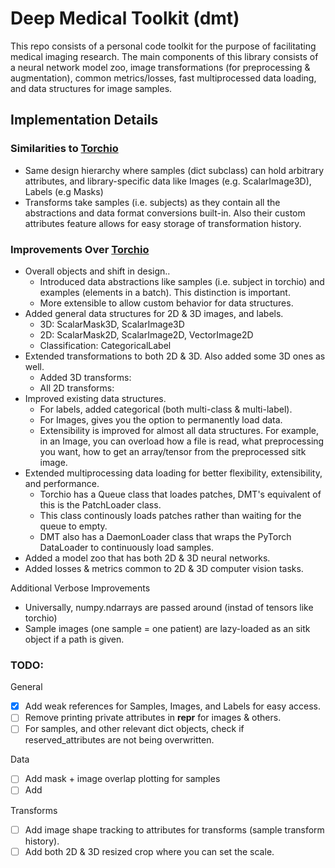 
# Deep Medical Toolkit (dmt)

This repo consists of a personal code toolkit for the purpose of facilitating medical imaging research. The main components of this library consists of a neural network model zoo, image transformations (for preprocessing &amp; augmentation), common metrics/losses, fast multiprocessed data loading, and data structures for image samples.


## Implementation Details

### Similarities to [Torchio](https://github.com/fepegar/torchio)
 - Same design hierarchy where samples (dict subclass) can hold arbitrary
    attributes, and library-specific data like Images (e.g. ScalarImage3D), 
    Labels (e.g Masks)
 - Transforms take samples (i.e. subjects) as they contain all the abstractions
    and data format conversions built-in. Also their custom attributes feature
    allows for easy storage of transformation history. 

### Improvements Over [Torchio](https://github.com/fepegar/torchio)
 - Overall objects and shift in design..
    - Introduced data abstractions like samples (i.e. subject in torchio) and
    examples (elements in a batch). This distinction is important. 
    - More extensible to allow custom behavior for data structures.  
 - Added general data structures for 2D & 3D images, and labels. 
    - 3D: ScalarMask3D, ScalarImage3D
    - 2D: ScalarMask2D, ScalarImage2D, VectorImage2D
    - Classification: CategoricalLabel
 - Extended transformations to both 2D & 3D. Also added some 3D ones as well.
    - Added 3D transforms:
    - All 2D transforms:
 - Improved existing data structures.
    - For labels, added categorical (both multi-class & multi-label). 
    - For Images, gives you the option to permanently load data. 
    - Extensibility is improved for almost all data structures. For example, in 
    an Image, you can overload how a file is read, what preprocessing you want,
    how to get an array/tensor from the preprocessed sitk image.
 - Extended multiprocessing data loading for better flexibility, extensibility, and performance.
    - Torchio has a Queue class that loades patches, DMT's equivalent of this is the PatchLoader class.
     - This class continously loads patches rather than waiting for the queue to empty.
    - DMT also has a DaemonLoader class that wraps the PyTorch DataLoader to continuously load samples.   
 - Added a model zoo that has both 2D & 3D neural networks.
 - Added losses & metrics common to 2D & 3D computer vision tasks.

Additional Verbose Improvements 
 - Universally, numpy.ndarrays are passed around (instad of tensors like torchio)
 - Sample images (one sample = one patient) are lazy-loaded as an sitk object
if a path is given.


### TODO:
General
- [x] Add weak references for Samples, Images, and Labels for easy access. 
- [ ] Remove printing private attributes in __repr__ for images & others.
- [ ] For samples, and other relevant dict objects, check if reserved_attributes are not being overwritten. 

Data
- [ ] Add mask + image overlap plotting for samples
- [ ] Add 

Transforms
- [ ] Add image shape tracking to attributes for transforms (sample transform history).
- [ ] Add both 2D & 3D resized crop where you can set the scale.
